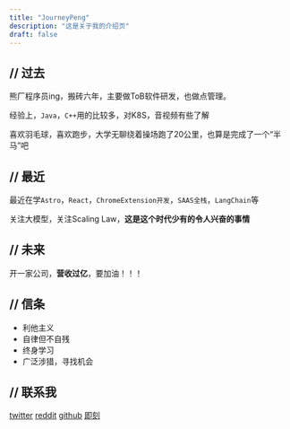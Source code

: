 ```yaml
---
title: "JourneyPeng"
description: "这是关于我的介绍页"
draft: false
---
```


## // 过去
熊厂程序员ing，搬砖六年，主要做ToB软件研发，也做点管理。

经验上，`Java`，`C++`用的比较多，对K8S，音视频有些了解

喜欢羽毛球，喜欢跑步，大学无聊绕着操场跑了20公里，也算是完成了一个“半马”吧

## // 最近
最近在学`Astro`，`React`，`ChromeExtension开发`，`SAAS全栈`，`LangChain`等

关注大模型，关注Scaling Law，**这是这个时代少有的令人兴奋的事情**

## // 未来

开一家公司，**营收过亿**，要加油！！！

## // 信条

- 利他主义
- 自律但不自残
- 终身学习
- 广泛涉猎，寻找机会

## // 联系我
[twitter](https://twitter.com/pjwhusir)
[reddit](https://www.reddit.com/user/Downtown-Argument557/)
[github](https://github.com/pengjeck)
[即刻](https://okjk.co/lZBzvh)